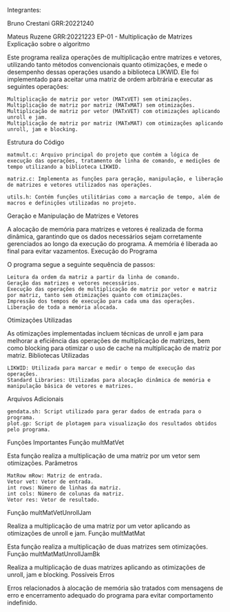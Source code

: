 Integrantes:

Bruno Crestani GRR:20221240

Mateus Ruzene GRR:20221223
EP-01 - Multiplicação de Matrizes
Explicação sobre o algoritmo

Este programa realiza operações de multiplicação entre matrizes e vetores, utilizando tanto métodos convencionais quanto otimizações, e mede o desempenho dessas operações usando a biblioteca LIKWID. Ele foi implementado para aceitar uma matriz de ordem arbitrária e executar as seguintes operações:

    Multiplicação de matriz por vetor (MATxVET) sem otimizações.
    Multiplicação de matriz por matriz (MATxMAT) sem otimizações.
    Multiplicação de matriz por vetor (MATxVET) com otimizações aplicando unroll e jam.
    Multiplicação de matriz por matriz (MATxMAT) com otimizações aplicando unroll, jam e blocking.

Estrutura do Código

    matmult.c: Arquivo principal do projeto que contém a lógica de execução das operações, tratamento de linha de comando, e medições de tempo utilizando a biblioteca LIKWID.

    matriz.c: Implementa as funções para geração, manipulação, e liberação de matrizes e vetores utilizados nas operações.

    utils.h: Contém funções utilitárias como a marcação de tempo, além de macros e definições utilizadas no projeto.

Geração e Manipulação de Matrizes e Vetores

A alocação de memória para matrizes e vetores é realizada de forma dinâmica, garantindo que os dados necessários sejam corretamente gerenciados ao longo da execução do programa. A memória é liberada ao final para evitar vazamentos.
Execução do Programa

O programa segue a seguinte sequência de passos:

    Leitura da ordem da matriz a partir da linha de comando.
    Geração das matrizes e vetores necessários.
    Execução das operações de multiplicação de matriz por vetor e matriz por matriz, tanto sem otimizações quanto com otimizações.
    Impressão dos tempos de execução para cada uma das operações.
    Liberação de toda a memória alocada.

Otimizações Utilizadas

As otimizações implementadas incluem técnicas de unroll e jam para melhorar a eficiência das operações de multiplicação de matrizes, bem como blocking para otimizar o uso de cache na multiplicação de matriz por matriz.
Bibliotecas Utilizadas

    LIKWID: Utilizada para marcar e medir o tempo de execução das operações.
    Standard Libraries: Utilizadas para alocação dinâmica de memória e manipulação básica de vetores e matrizes.

Arquivos Adicionais

    gendata.sh: Script utilizado para gerar dados de entrada para o programa.
    plot.gp: Script de plotagem para visualização dos resultados obtidos pelo programa.

Funções Importantes
Função multMatVet

Esta função realiza a multiplicação de uma matriz por um vetor sem otimizações.
Parâmetros

    MatRow mRow: Matriz de entrada.
    Vetor vet: Vetor de entrada.
    int rows: Número de linhas da matriz.
    int cols: Número de colunas da matriz.
    Vetor res: Vetor de resultado.

Função multMatVetUnrollJam

Realiza a multiplicação de uma matriz por um vetor aplicando as otimizações de unroll e jam.
Função multMatMat

Esta função realiza a multiplicação de duas matrizes sem otimizações.
Função multMatMatUnrollJamBk

Realiza a multiplicação de duas matrizes aplicando as otimizações de unroll, jam e blocking.
Possíveis Erros

Erros relacionados à alocação de memória são tratados com mensagens de erro e encerramento adequado do programa para evitar comportamento indefinido.
